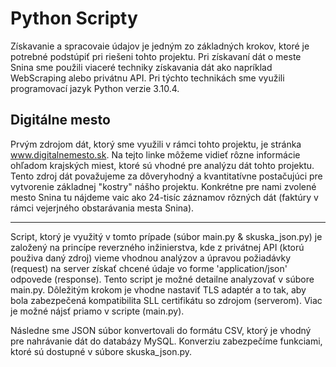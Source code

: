 # Python Scripty
Získavanie a spracovaie údajov je jedným zo základných krokov, ktoré je potrebné podstúpiť pri riešeni tohto projektu. Pri získavaní dát o meste Snina sme použili viaceré techniky získavania dát ako napríklad WebScraping alebo privátnu API. Pri týchto technikách sme využili programovací jazyk Python verzie 3.10.4.


## Digitálne mesto

Prvým zdrojom dát, ktorý sme využili v rámci tohto projektu, je stránka www.digitalnemesto.sk.
Na tejto linke môžeme vidieť rôzne informácie ohľadom krajských miest, ktoré sú vhodné pre analýzu dát tohto projektu. Tento zdroj dát považujeme za dôveryhodný a kvantitatívne postačujúci pre vytvorenie základnej "kostry" nášho projektu. Konkrétne pre nami zvolené  mesto Snina tu nájdeme vaic ako 24-tisíc záznamov rôzných dát (faktúry v rámci vejerjného obstarávania mesta Snina).

---

Script, ktorý je využitý v tomto prípade (súbor main.py & skuska_json.py) je založený na princípe reverzného inžinierstva, kde z privátnej API (ktorú použiva daný zdroj) vieme vhodnou analýzov a úpravou požiadávky (request) na server získať chcené údaje vo forme 'application/json' odpovede (response). Tento script je možné detailne analyzovať v súbore main.py. Dôležitým krokom je vhodne nastaviť TLS adaptér a to tak, aby bola zabezpečená kompatibilita SLL certifikátu so zdrojom (serverom). Viac je možné nájsť priamo v scripte (main.py).  

Následne sme JSON súbor konvertovali do formátu CSV, ktorý je vhodný pre nahrávanie dát do databázy MySQL. Konverziu zabezpečíme funkciami, ktoré sú dostupné v súbore skuska_json.py.
